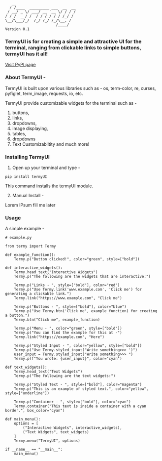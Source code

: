 ```
   __
  / /____  _________ ___  __  __
 / __/ _ \/ ___/ __ `__ \/ / / /
/ /_/  __/ /  / / / / / / /_/ / 
\__/\___/_/  /_/ /_/ /_/\__, /  
                       /____/ 
Version 0.1                      
```

### TermyUI is for creating a simple and attractive UI for the terminal, ranging from clickable links to simple buttons, termyUI has it all!

[Visit PyPI page](https://pypi.org/project/termyUI/)

### About TermyUI -

TermyUI is built upon various libraries such as -
os, term-color, re, curses, pyfiglet, term_image, requests, io, etc.

TermyUI provide customizable widgets for the terminal such as - 
1. buttons, 
2. links, 
3. dropdowns, 
4. image displaying, 
5. tables, 
6. dropdowns
7. Text Customizablitity
and much more!

### Installing TermyUI

1. Open up your terminal and type - 

```pip install termyUI```

This command installs the termyUI module.

2. Manual Install - 

Lorem IPsum fill me later

### Usage

A simple example - 
```
# example.py

from termy import Termy

def example_function():
    Termy.p("Button clicked!", color="green", style=["bold"])

def interactive_widgets():
    Termy.head_text("Interactive Widgets")
    Termy.p("The following are the widgets that are interactive:")

    Termy.p("Links - ", style=["bold"], color="red")
    Termy.p("Use Termy.link('www.example.com', 'Click me') for generating a clickable link.")
    Termy.link("https://www.example.com", "Click me")

    Termy.p("Buttons - ", style=["bold"], color="blue")
    Termy.p("Use Termy.btn('Click me', example_function) for creating a button.")
    Termy.btn("Click me", example_function)

    Termy.p("Menu - ", color="green", style=["bold"])
    Termy.p("You can find the example for this at -")
    Termy.link("https://example.com", "Here")

    Termy.p("Styled Input - ", color="yellow", style=["bold"])
    Termy.p("Use Termy.styled_input('Write something>>> ')")
    user_input = Termy.styled_input("Write something>>> ")
    Termy.p(f"You wrote: {user_input}", color="cyan")

def text_widgets():
    Termy.head_text("Text Widgets")
    Termy.p("The following are the text widgets:")

    Termy.p("Styled Text - ", style=["bold"], color="magenta")
    Termy.p("This is an example of styled text.", color="yellow", style=["underline"])

    Termy.p("Container - ", style=["bold"], color="cyan")
    Termy.container("This text is inside a container with a cyan border.", box_color="cyan")

def main_menu():
    options = [
        ("Interactive Widgets", interactive_widgets),
        ("Text Widgets", text_widgets)
    ]
    Termy.menu("TermyUI", options)

if __name__ == "__main__":
    main_menu()


```